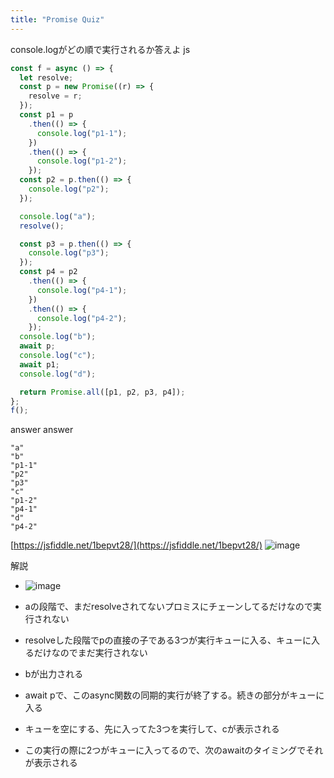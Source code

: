 ```yaml
---
title: "Promise Quiz"
---
```


console.logがどの順で実行されるか答えよ
js

```javascript
const f = async () => {
  let resolve;
  const p = new Promise((r) => {
    resolve = r;
  });
  const p1 = p
    .then(() => {
      console.log("p1-1");
    })
    .then(() => {
      console.log("p1-2");
    });
  const p2 = p.then(() => {
    console.log("p2");
  });

  console.log("a");
  resolve();

  const p3 = p.then(() => {
    console.log("p3");
  });
  const p4 = p2
    .then(() => {
      console.log("p4-1");
    })
    .then(() => {
      console.log("p4-2");
    });
  console.log("b");
  await p;
  console.log("c");
  await p1;
  console.log("d");

  return Promise.all([p1, p2, p3, p4]);
};
f();
```


answer
answer

```
"a"
"b"
"p1-1"
"p2"
"p3"
"c"
"p1-2"
"p4-1"
"d"
"p4-2"
```

[https://jsfiddle.net/1bepvt28/](https://jsfiddle.net/1bepvt28/)
![image](https://gyazo.com/3d9124304768b8654495ca52e6015e13/thumb/1000)

解説
- ![image](https://gyazo.com/a76ac996f30b29fb5f758032178f0e24/thumb/1000)

- aの段階で、まだresolveされてないプロミスにチェーンしてるだけなので実行されない
- resolveした段階でpの直接の子である3つが実行キューに入る、キューに入るだけなのでまだ実行されない
- bが出力される
- await pで、このasync関数の同期的実行が終了する。続きの部分がキューに入る
- キューを空にする、先に入ってた3つを実行して、cが表示される
- この実行の際に2つがキューに入ってるので、次のawaitのタイミングでそれが表示される
